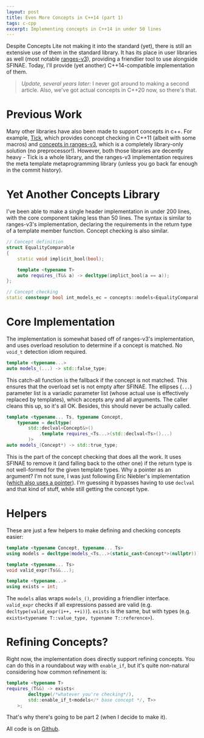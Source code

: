 ```yaml
---
layout: post
title: Even More Concepts in C++14 (part 1)
tags: c-cpp
excerpt: Implementing concepts in C++14 in under 50 lines
---
```


Despite Concepts Lite not making it into the standard (yet), there is still an
extensive use of them in the standard library. It has its place in user
libraries as well (most notable [ranges-v3][1]), providing a friendlier tool to
use alongside SFINAE. Today, I'll provide (yet another) C++14-compatible
implementation of them.

  [1]: https://github.com/ericniebler/range-v3

<!--more-->

> *Update, several years later:* I never got around to making a second article.
> Also, we've got actual concepts in C++20 now, so there's that.

# Previous Work

Many other libraries have also been made to support concepts in c++. For
example, [Tick][2], which provides concept checking in C++11 (albeit with some
macros) and [concepts in ranges-v3][3], which is a completely library-only
solution (no preprocessor!). However, both those libraries are decently heavy -
Tick is a whole library, and the ranges-v3 implementation requires the meta
template metaprogramming library (unless you go back far enough in the commit
history).

  [2]: https://github.com/pfultz2/Tick
  [3]: https://github.com/ericniebler/range-v3/blob/e411a19a312542be98ec9f318ef5b335e0fdaf0a/include/range/v3/utility/concepts.hpp

# Yet Another Concepts Library

I've been able to make a single header implementation in under 200 lines, with
the core component taking less than 50 lines. The syntax is similar to
ranges-v3's implementation, declaring the requirements in the return type of a
template member function. Concept checking is also similar.

``` c++
// Concept definition
struct EqualityComparable
{
	static void implicit_bool(bool);

	template <typename T>
	auto requires_(T&& a) -> decltype(implict_bool(a == a));
};

// Concept checking
static constexpr bool int_models_ec = concepts::models<EqualityComparable, int>::value;
```

# Core Implementation

The implementation is somewhat based off of ranges-v3's implementation, and uses
overload  resolution to determine if a concept is matched. No `void_t` detection
idiom required.

``` c++
template <typename...>
auto models_(...) -> std::false_type;
```
This catch-all function is the fallback if the concept is not matched. This
ensures that the overload set is not empty after SFINAE. The ellipses (`...`)
parameter list is a variadic parameter list (whose actual use is effectively
replaced by templates), which accepts any and all arguments. The caller cleans
this up, so it's all OK. Besides, this should never be actually called.

``` c++
template <typename... Ts, typename Concept,
	typename = decltype(
		std::declval<Concept&>()
			.template requires_<Ts...>(std::declval<Ts>()...)
		)>
auto models_(Concept*) -> std::true_type;
```

This is the part of the concept checking that does all the work. It uses SFINAE
to remove it (and falling back to the other one) if the return type is not
well-formed for the given template types. Why a pointer as an argument? I'm not
sure, I was just following Eric Niebler's implementation ([which also uses a
pointer][4]).  I'm guessing it bypasses having to use `declval` and that kind of
stuff, while still getting the concept type.

  [4]: https://github.com/ericniebler/range-v3/blob/e411a19a312542be98ec9f318ef5b335e0fdaf0a/include/range/v3/utility/concepts.hpp#L112

# Helpers

These are just a few helpers to make defining and checking concepts easier:

``` c++
template <typename Concept, typename... Ts>
using models = decltype(models_<Ts...>(static_cast<Concept*>(nullptr)));

template <typename... Ts>
void valid_expr(Ts&&...);

template <typename...>
using exists = int;
```

The `models` alias wraps `models_()`, providing a friendlier interface.
`valid_expr` checks if all expressions passed are valid (e.g.
`decltype(valid_expr(i++, ++i))`). `exists` is the same, but with types (e.g.
`exists<typename T::value_type, typename T::reference>`).

# Refining Concepts?

Right now, the implementation does directly support refining concepts. You can
do this in a roundabout way with `enable_if`, but it's quite non-natural
considering how common refinement is:

``` c++
template <typename T>
requires_(T&&) -> exists<
		decltype(/*whatever you're checking*/),
		std::enable_if_t<models</* base concept */, T>>
	>;
```

That's why there's going to be part 2 (when I decide to make it).

All code is on [Github][5].

  [5]: https://gist.github.com/ralismark/e30a1f4988748d4f700da44fef36c606
